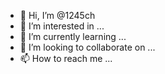 - 👋 Hi, I’m @1245ch
- 👀 I’m interested in ...
- 🌱 I’m currently learning ...
- 💞️ I’m looking to collaborate on ...
- 📫 How to reach me ...

<!---
1245ch/1245ch is a ✨ special ✨ repository because its `README.md` (this file) appears on your GitHub profile.
You can click the Preview link to take a look at your changes.
--->
